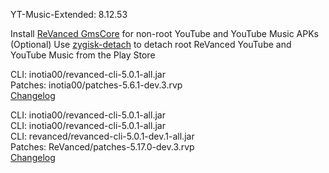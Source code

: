 YT-Music-Extended: 8.12.53  

Install [ReVanced GmsCore](https://github.com/ReVanced/GmsCore/releases/latest) for non-root YouTube and YouTube Music APKs  
(Optional) Use [zygisk-detach](https://github.com/j-hc/zygisk-detach/releases/latest) to detach root ReVanced YouTube and YouTube Music from the Play Store
  
CLI: inotia00/revanced-cli-5.0.1-all.jar  
Patches: inotia00/patches-5.6.1-dev.3.rvp  
[Changelog](https://github.com/inotia00/revanced-patches/releases/tag/v5.6.1-dev.3)

CLI: inotia00/revanced-cli-5.0.1-all.jar  
CLI: inotia00/revanced-cli-5.0.1-all.jar  
CLI: revanced/revanced-cli-5.0.1-dev.1-all.jar  
Patches: ReVanced/patches-5.17.0-dev.3.rvp  
[Changelog](https://github.com/ReVanced/revanced-patches/releases/tag/v5.17.0-dev.3)  
